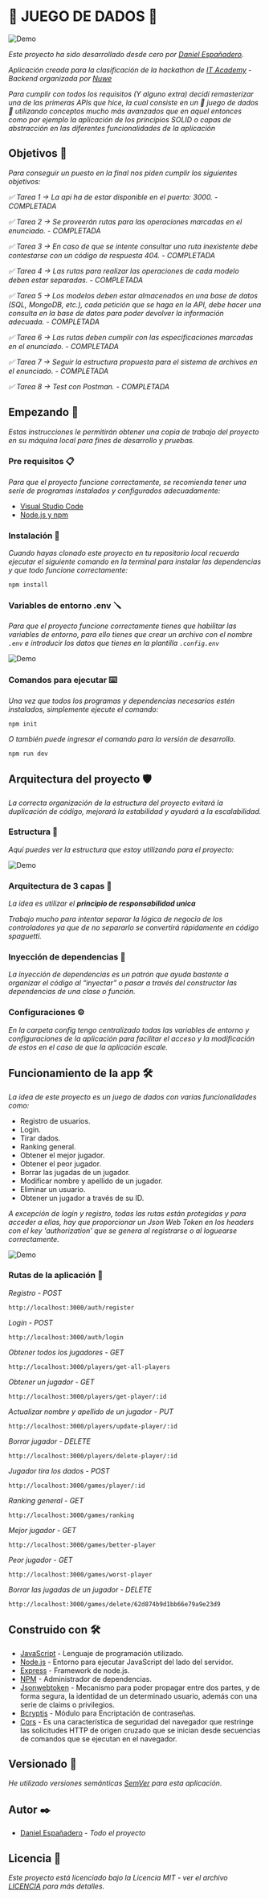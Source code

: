 # 🎲 JUEGO DE DADOS 🎲

![Demo](https://github.com/DanielEspanadero/hackathon-it-academy-backend/blob/main/docs/dices.jpeg)

_Este proyecto ha sido desarrollado desde cero por [Daniel Españadero](https://github.com/DanielEspanadero)._

_Aplicación creada para la clasificación de la hackathon de [IT Academy](https://cibernarium.barcelonactiva.cat/it-academy/inscripcio;jsessionid=14F45E43AC8E410DB388C1096FD21201) - Backend organizada por [Nuwe](https://nuwe.io/)_

_Para cumplir con todos los requisitos (Y alguno extra) decidí remasterizar una de las primeras APIs que hice, la cual consiste en un 🎲 juego de dados 🎲 utilizando conceptos mucho más avanzados que en aquel entonces como por ejemplo la aplicación de los principios SOLID o capas de abstracción en las diferentes funcionalidades de la aplicación_


## Objetivos 🎯

_Para conseguir un puesto en la final nos piden cumplir los siguientes objetivos:_

_✅ Tarea 1 → La api ha de estar disponible en el puerto: 3000. - COMPLETADA_

_✅ Tarea 2 → Se proveerán rutas para las operaciones marcadas en el enunciado. - COMPLETADA_

_✅ Tarea 3 → En caso de que se intente consultar una ruta inexistente debe contestarse con un código de respuesta 404. - COMPLETADA_

_✅ Tarea 4 → Las rutas para realizar las operaciones de cada modelo deben estar separadas. - COMPLETADA_

_✅ Tarea 5 → Los modelos deben estar almacenados en una base de datos (SQL, MongoDB, etc.), cada petición que se haga en la API, debe hacer una consulta en la base de datos para poder devolver la información adecuada. - COMPLETADA_

_✅ Tarea 6 → Las rutas deben cumplir con las especificaciones marcadas en el enunciado. - COMPLETADA_

_✅ Tarea 7 → Seguir la estructura propuesta para el sistema de archivos en el enunciado. - COMPLETADA_

_✅ Tarea 8 → Test con Postman. - COMPLETADA_


## Empezando 🚀

_Estas instrucciones le permitirán obtener una copia de trabajo del proyecto en su máquina local para fines de desarrollo y pruebas._


### Pre requisitos 📋

_Para que el proyecto funcione correctamente, se recomienda tener una serie de programas instalados y configurados adecuadamente:_
- [Visual Studio Code](https://code.visualstudio.com/download)
- [Node.js y npm](https://nodejs.org/es/)


### Instalación 🔧

_Cuando hayas clonado este proyecto en tu repositorio local recuerda ejecutar el siguiente comando en la terminal para instalar las dependencias y que todo funcione correctamente:_
```
npm install
```


### Variables de entorno .env 🪛

_Para que el proyecto funcione correctamente tienes que habilitar las variables de entorno, para ello tienes que crear un archivo con el nombre `.env` e introducir los datos que tienes en la plantilla `.config.env`_

![Demo](https://github.com/DanielEspanadero/hackathon-it-academy-backend/blob/main/docs/01.png)

### Comandos para ejecutar ⌨️

_Una vez que todos los programas y dependencias necesarios estén instalados, simplemente ejecute el comando:_
```
npm init
```
_O también puede ingresar el comando para la versión de desarrollo._
```
npm run dev
```

## Arquitectura del proyecto 🛡

_La correcta organización de la estructura del proyecto evitará la duplicación de código, mejorará la estabilidad y ayudará a la escalabilidad._

### Estructura 🏢

_Aquí puedes ver la estructura que estoy utilizando para el proyecto:_

![Demo](https://github.com/DanielEspanadero/hackathon-it-academy-backend/blob/main/docs/02.png)

### Arquitectura de 3 capas 🥪

_La idea es utilizar el **principio de responsabilidad unica**_

_Trabajo mucho para intentar separar la lógica de negocio de los controladores ya que de no separarlo se convertirá rápidamente en código spaguetti._

### Inyección de dependencias 💉

_La inyección de dependencias es un patrón que ayuda bastante a organizar el código al “inyectar” o pasar a través del constructor las dependencias de una clase o función._

### Configuraciones ⚙️

_En la carpeta config tengo centralizado todas las variables de entorno y configuraciones de la aplicación para facilitar el acceso y la modificación de estos en el caso de que la aplicación escale._


## Funcionamiento de la app 🛠

_La idea de este proyecto es un juego de dados con varias funcionalidades como:_

 - Registro de usuarios.
 - Login.
 - Tirar dados.
 - Ranking general.
 - Obtener el mejor jugador.
 - Obtener el peor jugador.
 - Borrar las jugadas de un jugador.
 - Modificar nombre y apellido de un jugador.
 - Eliminar un usuario.
 - Obtener un jugador a través de su ID.

_A excepción de login y registro, todas las rutas están protegidas y para acceder a ellas, hay que proporcionar un Json Web Token en los headers con el key 'authorization' que se genera al registrarse o al loguearse correctamente._

![Demo](https://github.com/DanielEspanadero/hackathon-it-academy-backend/blob/main/docs/03.png)

### Rutas de la aplicación 🚏

_Registro - POST_
```
http://localhost:3000/auth/register
```
_Login - POST_
```
http://localhost:3000/auth/login
```
_Obtener todos los jugadores - GET_
```
http://localhost:3000/players/get-all-players
```
_Obtener un jugador - GET_
```
http://localhost:3000/players/get-player/:id
```
_Actualizar nombre y apellido de un jugador - PUT_
```
http://localhost:3000/players/update-player/:id
```
_Borrar jugador - DELETE_
```
http://localhost:3000/players/delete-player/:id
```
_Jugador tira los dados - POST_
```
http://localhost:3000/games/player/:id
```
_Ranking general - GET_
```
http://localhost:3000/games/ranking
```
_Mejor jugador - GET_
```
http://localhost:3000/games/better-player
```
_Peor jugador - GET_
```
http://localhost:3000/games/worst-player
```
_Borrar las jugadas de un jugador - DELETE_
```
http://localhost:3000/games/delete/62d874b9d1bb66e79a9e23d9
```


## Construido con 🛠️

* [JavaScript](https://developer.mozilla.org/es/docs/Web/JavaScript) - Lenguaje de programación utilizado.
* [Node.js](https://nodejs.org/es/docs/) - Entorno para ejecutar JavaScript del lado del servidor.
* [Express](https://www.npmjs.com/package/express) - Framework de node.js.
* [NPM](https://www.npmjs.com/) - Administrador de dependencias.
* [Jsonwebtoken](https://www.npmjs.com/package/jsonwebtoken) - Mecanismo para poder propagar entre dos partes, y de forma segura, la identidad de un determinado usuario, además con una serie de claims o privilegios.
* [Bcryptjs](https://www.npmjs.com/package/bcryptjs) - Módulo para Encriptación de contraseñas.
* [Cors](https://www.npmjs.com/package/cors) - Es una característica de seguridad del navegador que restringe las solicitudes HTTP de origen cruzado que se inician desde secuencias de comandos que se ejecutan en el navegador.


## Versionado 📌

_He utilizado versiones semánticas [SemVer](http://semver.org/) para esta aplicación._


## Autor ✒️

* [Daniel Españadero](https://github.com/DanielEspanadero) - *Todo el proyecto*


## Licencia 📄

_Este proyecto está licenciado bajo la Licencia MIT - ver el archivo [LICENCIA](https://github.com/DanielEspanadero/hackathon-it-academy-backend/blob/main/LICENSE) para más detalles._